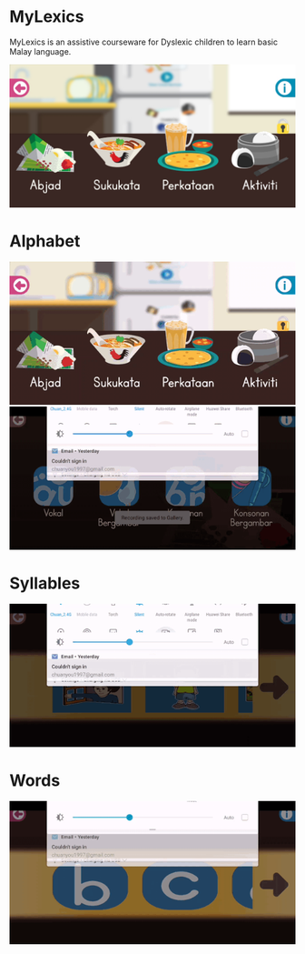 # MyLexics
MyLexics is an assistive courseware for Dyslexic children to learn basic Malay language.

![](https://github.com/ChuaN15/MyLexics/blob/master/Assets/Screenshot_20200719_044027_com.companyname.mylexics.jpg?raw=true) 

# Alphabet
![](https://github.com/ChuaN15/MyLexics/blob/master/Assets/abjad.gif) 
![](https://github.com/ChuaN15/MyLexics/blob/master/Assets/abjad2.gif) 

# Syllables
![](https://github.com/ChuaN15/MyLexics/blob/master/Assets/perkataan.gif) 

# Words
![](https://github.com/ChuaN15/MyLexics/blob/master/Assets/sukukata.gif) 
